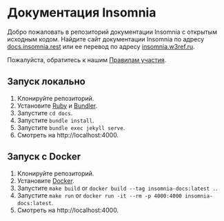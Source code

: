 # Документация Insomnia

Добро пожаловать в репозиторий документации Insomnia с открытым исходным кодом. Найдите сайт документации Insomnia по адресу [docs.insomnia.rest](https://docs.insomnia.rest/) или ее перевод по адресу [insomnia.w3ref.ru](https://insomnia.w3ref.ru/).

Пожалуйста, обратитесь к нашим [Правилам участия](/CONTRIBUTING.md).

## Запуск локально

1. Клонируйте репозиторий.
2. Установите [Ruby](https://www.ruby-lang.org/en/) и [Bundler](https://bundler.io/).
3. Запустите `cd docs`.
4. Запустите `bundle install`.
5. Запустите `bundle exec jekyll serve`.
6. Смотреть на http://localhost:4000.

## Запуск с Docker

1. Клонируйте репозиторий.
2. Установите [Docker](https://docs.docker.com/get-docker/).
3. Запустите `make build`  or `docker build --tag insomnia-docs:latest .`.
4. Запустите `make run` or `docker run -it --rm -p 4000:4000 insomnia-docs:latest`.
5. Смотреть на http://localhost:4000.

